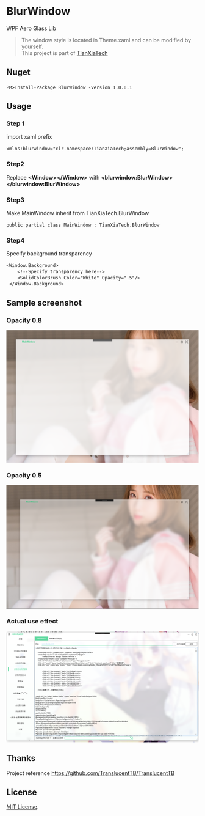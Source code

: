 # BlurWindow
WPF Aero Glass Lib

> The window style is located in Theme.xaml and can be modified by yourself.  
> This project is part of [TianXiaTech](https://github.com/TianXiaTech)

## Nuget
`
PM>Install-Package BlurWindow -Version 1.0.0.1
`  

## Usage
### Step 1
import xaml prefix  
```
xmlns:blurwindow="clr-namespace:TianXiaTech;assembly=BlurWindow";
```

### Step2
Replace **&lt;Window&gt;&lt;/Window&gt;** with **&lt;blurwindow:BlurWindow&gt;&lt;/blurwindow:BlurWindow&gt;**

### Step3  
Make MainWindow inherit from TianXiaTech.BlurWindow  
```
public partial class MainWindow : TianXiaTech.BlurWindow
```

### Step4  
Specify background transparency  

```
<Window.Background>
    <!--Specify transparency here-->
    <SolidColorBrush Color="White" Opacity=".5"/>  
 </Window.Background>
```

## Sample screenshot

### Opacity 0.8
<p align="center">
 <img align="center" alt="demo" src="ScreenShots/1.png" />
</p>

### Opacity 0.5
<p align="center">
 <img align="center" alt="demo" src="ScreenShots/2.png" />
</p>

### Actual use effect
<p align="center">
 <img align="center" alt="start up" src="ScreenShots/3.png" />
</p>

## Thanks
Project reference https://github.com/TranslucentTB/TranslucentTB

## License

[MIT License](LICENSE).


